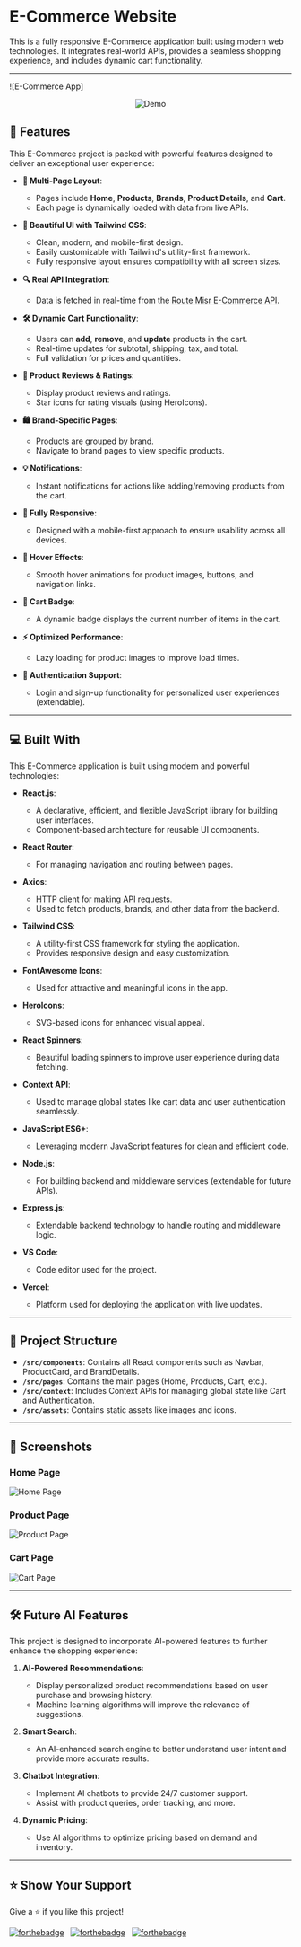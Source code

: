# E-Commerce Website

This is a fully responsive E-Commerce application built using modern web technologies. It integrates real-world APIs, provides a seamless shopping experience, and includes dynamic cart functionality.

---

![E-Commerce App]<div align="center">
<img alt="Demo" src="./coverIMG.png" />

</div>

## 🛒 Features

This E-Commerce project is packed with powerful features designed to deliver an exceptional user experience:

- **📖 Multi-Page Layout**:

  - Pages include **Home**, **Products**, **Brands**, **Product Details**, and **Cart**.
  - Each page is dynamically loaded with data from live APIs.

- **🎨 Beautiful UI with Tailwind CSS**:

  - Clean, modern, and mobile-first design.
  - Easily customizable with Tailwind's utility-first framework.
  - Fully responsive layout ensures compatibility with all screen sizes.

- **🔍 Real API Integration**:

  - Data is fetched in real-time from the [Route Misr E-Commerce API](https://ecommerce.routemisr.com).

- **🛠 Dynamic Cart Functionality**:

  - Users can **add**, **remove**, and **update** products in the cart.
  - Real-time updates for subtotal, shipping, tax, and total.
  - Full validation for prices and quantities.

- **🌟 Product Reviews & Ratings**:

  - Display product reviews and ratings.
  - Star icons for rating visuals (using HeroIcons).

- **🛍 Brand-Specific Pages**:

  - Products are grouped by brand.
  - Navigate to brand pages to view specific products.

- **💡 Notifications**:

  - Instant notifications for actions like adding/removing products from the cart.

- **📱 Fully Responsive**:

  - Designed with a mobile-first approach to ensure usability across all devices.

- **🔄 Hover Effects**:

  - Smooth hover animations for product images, buttons, and navigation links.

- **🛒 Cart Badge**:

  - A dynamic badge displays the current number of items in the cart.

- **⚡ Optimized Performance**:

  - Lazy loading for product images to improve load times.

- **🔐 Authentication Support**:
  - Login and sign-up functionality for personalized user experiences (extendable).

---

## 💻 Built With

This E-Commerce application is built using modern and powerful technologies:

- **React.js**:

  - A declarative, efficient, and flexible JavaScript library for building user interfaces.
  - Component-based architecture for reusable UI components.

- **React Router**:

  - For managing navigation and routing between pages.

- **Axios**:

  - HTTP client for making API requests.
  - Used to fetch products, brands, and other data from the backend.

- **Tailwind CSS**:

  - A utility-first CSS framework for styling the application.
  - Provides responsive design and easy customization.

- **FontAwesome Icons**:

  - Used for attractive and meaningful icons in the app.

- **HeroIcons**:

  - SVG-based icons for enhanced visual appeal.

- **React Spinners**:

  - Beautiful loading spinners to improve user experience during data fetching.

- **Context API**:

  - Used to manage global states like cart data and user authentication seamlessly.

- **JavaScript ES6+**:

  - Leveraging modern JavaScript features for clean and efficient code.

- **Node.js**:

  - For building backend and middleware services (extendable for future APIs).

- **Express.js**:

  - Extendable backend technology to handle routing and middleware logic.

- **VS Code**:

  - Code editor used for the project.

- **Vercel**:
  - Platform used for deploying the application with live updates.

---

## 📂 Project Structure

- **`/src/components`**: Contains all React components such as Navbar, ProductCard, and BrandDetails.
- **`/src/pages`**: Contains the main pages (Home, Products, Cart, etc.).
- **`/src/context`**: Includes Context APIs for managing global state like Cart and Authentication.
- **`/src/assets`**: Contains static assets like images and icons.

---

## 📸 Screenshots

### Home Page

![Home Page](<img alt="Demo" src="./screenh1.png" />)

### Product Page

![Product Page](<img alt="Demo" src="./screen1.png" />)

### Cart Page

![Cart Page](<img alt="Demo" src="./screen2.png" />)

---

## 🛠 Future AI Features

This project is designed to incorporate AI-powered features to further enhance the shopping experience:

1. **AI-Powered Recommendations**:

   - Display personalized product recommendations based on user purchase and browsing history.
   - Machine learning algorithms will improve the relevance of suggestions.

2. **Smart Search**:

   - An AI-enhanced search engine to better understand user intent and provide more accurate results.

3. **Chatbot Integration**:

   - Implement AI chatbots to provide 24/7 customer support.
   - Assist with product queries, order tracking, and more.

4. **Dynamic Pricing**:
   - Use AI algorithms to optimize pricing based on demand and inventory.

---

## ⭐ Show Your Support

Give a ⭐ if you like this project!

[![forthebadge](https://forthebadge.com/images/badges/built-with-love.svg)](https://forthebadge.com) &nbsp;
[![forthebadge](https://forthebadge.com/images/badges/made-with-javascript.svg)](https://forthebadge.com) &nbsp;
[![forthebadge](https://forthebadge.com/images/badges/open-source.svg)](https://forthebadge.com)
